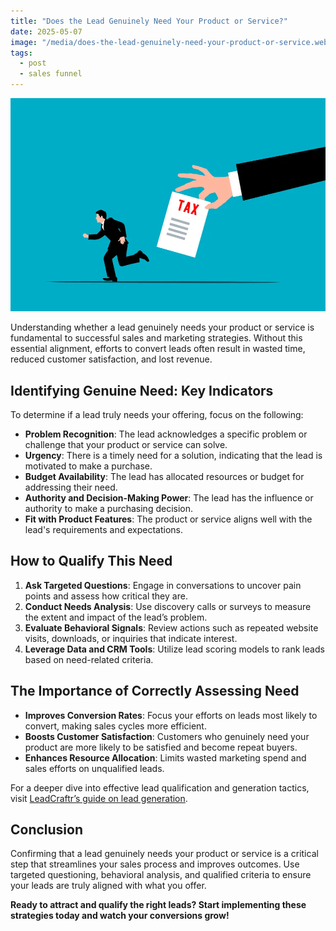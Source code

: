 ```yaml
---
title: "Does the Lead Genuinely Need Your Product or Service?"
date: 2025-05-07
image: "/media/does-the-lead-genuinely-need-your-product-or-service.webp"
tags:
  - post
  - sales funnel
---
```


![Does the Lead Genuinely Need Your Product or Service?](/media/does-the-lead-genuinely-need-your-product-or-service.webp)

Understanding whether a lead genuinely needs your product or service is fundamental to successful sales and marketing strategies. Without this essential alignment, efforts to convert leads often result in wasted time, reduced customer satisfaction, and lost revenue.

## Identifying Genuine Need: Key Indicators

To determine if a lead truly needs your offering, focus on the following:

- **Problem Recognition**: The lead acknowledges a specific problem or challenge that your product or service can solve.
- **Urgency**: There is a timely need for a solution, indicating that the lead is motivated to make a purchase.
- **Budget Availability**: The lead has allocated resources or budget for addressing their need.
- **Authority and Decision-Making Power**: The lead has the influence or authority to make a purchasing decision.
- **Fit with Product Features**: The product or service aligns well with the lead's requirements and expectations.

## How to Qualify This Need

1. **Ask Targeted Questions**: Engage in conversations to uncover pain points and assess how critical they are.
2. **Conduct Needs Analysis**: Use discovery calls or surveys to measure the extent and impact of the lead’s problem.
3. **Evaluate Behavioral Signals**: Review actions such as repeated website visits, downloads, or inquiries that indicate interest.
4. **Leverage Data and CRM Tools**: Utilize lead scoring models to rank leads based on need-related criteria.

## The Importance of Correctly Assessing Need

- **Improves Conversion Rates**: Focus your efforts on leads most likely to convert, making sales cycles more efficient.
- **Boosts Customer Satisfaction**: Customers who genuinely need your product are more likely to be satisfied and become repeat buyers.
- **Enhances Resource Allocation**: Limits wasted marketing spend and sales efforts on unqualified leads.

For a deeper dive into effective lead qualification and generation tactics, visit [LeadCraftr’s guide on lead generation](https://leadcraftr.com/posts/lead-generation/).

## Conclusion

Confirming that a lead genuinely needs your product or service is a critical step that streamlines your sales process and improves outcomes. Use targeted questioning, behavioral analysis, and qualified criteria to ensure your leads are truly aligned with what you offer.

**Ready to attract and qualify the right leads? Start implementing these strategies today and watch your conversions grow!**
